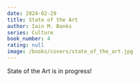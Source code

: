 ```yaml
---
date: 2024-02-29
title: State of the Art
author: Iain M. Banks
series: Culture
book_number: 4
rating: null
image: /books/covers/state_of_the_art.jpg
---
```


<span class="book-title">State of the Art</span> is in progress!
